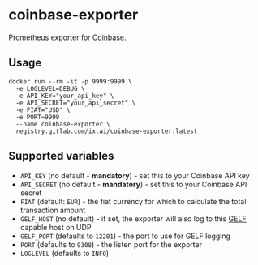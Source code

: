 # coinbase-exporter
Prometheus exporter for [Coinbase](https://coinbase.com).

## Usage
```
docker run --rm -it -p 9999:9999 \
  -e LOGLEVEL=DEBUG \
  -e API_KEY="your_api_key" \
  -e API_SECRET="your_api_secret" \
  -e FIAT="USD" \
  -e PORT=9999
  --name coinbase-exporter \
  registry.gitlab.com/ix.ai/coinbase-exporter:latest
```

## Supported variables
* `API_KEY` (no default - **mandatory**) - set this to your Coinbase API key
* `API_SECRET` (no default - **mandatory**) - set this to your Coinbase API secret
* `FIAT` (default: `EUR`) - the fiat currency for which to calculate the total transaction amount
* `GELF_HOST` (no default) - if set, the exporter will also log to this [GELF](https://docs.graylog.org/en/3.0/pages/gelf.html) capable host on UDP
* `GELF_PORT` (defaults to `12201`) - the port to use for GELF logging
* `PORT` (defaults to `9308`) - the listen port for the exporter
* `LOGLEVEL` (defaults to `INFO`)
